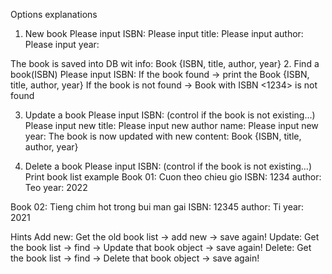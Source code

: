 Options explanations
1. New book
   Please input ISBN:
   Please input title:
   Please input author:
   Please input year:

The book is saved into DB wit info: Book {ISBN, title, author, year}
2. Find a book(ISBN)
   Please input ISBN:
   If the book found -> print the Book {ISBN, title, author, year}
   If the book is not found -> Book with ISBN <1234> is not found

3. Update a book
   Please input ISBN:
   (control if the book is not existing...)
   Please input new title:
   Please input new author name:
   Please input new year:
The book is now updated with new content: Book {ISBN, title, author, year}

4. Delete a book
   Please input ISBN:
   (control if the book is not existing...)
   Print book list example
   Book 01: Cuon theo chieu gio
   ISBN: 1234
   author: Teo
   year: 2022

Book 02: Tieng chim hot trong bui man gai
ISBN: 12345
author: Ti
year: 2021

Hints
Add new: Get the old book list -> add new -> save again!
Update: Get the book list -> find -> Update that book object -> save again!
Delete: Get the book list -> find -> Delete that book object -> save again!